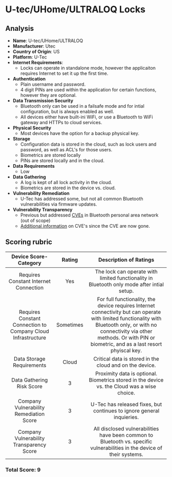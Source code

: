 # U-tec/UHome/ULTRALOQ Locks
## Analysis
- **Name**: U-tec/UHome/ULTRALOQ
- **Manufacturer**: Utec
- **Country of Origin**: US
- **Platform**: U-Tec
- **Internet Requirements**:
    - Locks can operate in standalone mode, however the applicaiton requires Internet to set it up the first time.  
- **Authentication**
   - Plain username and password.
   - 4 digit PINs are used within the application for certain functions, however they are optional.  
- **Data Transmission Security**
    - Bluetooth only can be used in a failsafe mode and for intial configuration, but is always enabled as well.
    - All devices either have built-ini WiFi, or use a Bluetooth to WiFi gateway and HTTPs to cloud services.  
- **Physical Security**
    - Most devices have the option for a backup physical key.
- **Storage**
    - Configuration data is stored in the cloud, such as lock users and password, as well as ACL's for those users.
    - Biometrics are stored locally
    - PINs are stored locally and in the cloud.
- **Data Requirements**
    - Low
- **Data Gathering**
  - A log is kept of all lock activity in the cloud.
  - Biometrics are stored in the device vs. cloud.
- **Vulnerability Remediation**
  - U-Tec has addressed some, but not all common Bluetooth vulnerabilities via firmware updates.
- **Vulnerability Transparency**
  - Previous but addressed [CVEs](https://app.opencve.io/cve/?vendor=u-tec&product=ultraloq_ul3_bt) in Bluetooth personal area network (out of scope)
  - [Additional information](https://threatpost.com/smart-lock-turns-out-to-be-not-so-smart-or-secure/146091/) on CVE's since the CVE are now gone.

## Scoring rubric
| Device Score-Category |  Rating | Description of Ratings | 
| :---: | :---: | :---: | 
| Requires Constant Internet Connection | Yes | The lock can operate with limited functionality in Bluetooth only mode after intial setup.   |
| Requires Constant Connection to Company Cloud Infrastructure | Sometimes | For full functionality, the device requires Internet connectivity but can operate with limited functionality with Bluetooth only, or with no connectivity via other methods.  Or with PIN or biometric, and as a last resort phyiscal key. |
| Data Storage Requirements | Cloud | Critical data is stored in the cloud and on the device. |
| Data Gathering Risk Score | 3 | Proximity data is optional.  Biometrics stored in the device vs. the Cloud was a wise choice. |
| Company Vulnerability Remediation Score | 3 | U-Tec has released fixes, but continues to ignore general inquieries. |
| Company Vulnerability Transparency Score | 3 | All disclosed vulnerabilities have been common to Bluetooth vs. specific vulnerabilities in the device of their systems. | 

### Total Score: 9
